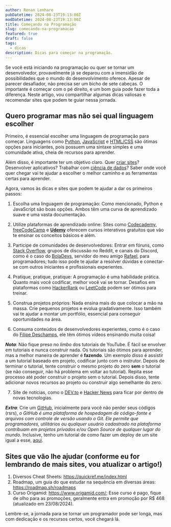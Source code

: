 ```yaml
---
author: Renan Lenhare
pubDatetime: 2024-08-23T19:13:00Z
modDatetime: 2024-08-23T19:13:00Z
title: Começando na Programação
slug: comecando-na-programacao
featured: true
draft: false
tags:
  - dicas
description: Dicas para começar na programação.
---
```


Se você está iniciando na programação ou quer se tornar um desenvolvedor, provavelmente já se deparou com a imensidão de possibilidades que o mundo do desenvolvimento oferece. Apesar de parecer desafiador, não precisa ser um bicho de sete cabeças. O importante é começar com o pé direito, e um bom guia pode fazer toda a diferença. Neste artigo, vou compartilhar algumas dicas valiosas e recomendar sites que podem te guiar nessa jornada.

## Quero programar mas não sei qual linguagem escolher

Primeiro, é essencial escolher uma linguagem de programação para começar. Linguagens como [Python](https://roadmap.sh/python), [JavaScript](https://roadmap.sh/javascript) e [HTML/CSS](https://roadmap.sh/frontend) são ótimas opções para iniciantes, pois possuem uma sintaxe simples e uma comunidade ativa, cheia de recursos para aprender.

Além disso, é importante ter um objetivo claro. Quer [criar sites](https://roadmap.sh/frontend)? Desenvolver aplicativos? Trabalhar com [ciência de dados](https://roadmap.sh/ai-data-scientist)? Saber onde você quer chegar vai te ajudar a escolher o melhor caminho e as ferramentas certas para aprender.

Agora, vamos às dicas e sites que podem te ajudar a dar os primeiros passos:

1. Escolha uma linguagem de programação: Como mencionado, Python e JavaScript são boas opções. Ambos têm uma curva de aprendizado suave e uma vasta documentação.

2. Utilize plataformas de aprendizado online: Sites como [Codecademy](https://www.codecademy.com/), [freeCodeCamp](https://www.freecodecamp.org/) e **[Udemy](https://www.udemy.com/)** oferecem cursos interativos gratuitos que vão te ensinar os conceitos básicos e além.

3. Participe de comunidades de desenvolvedores: Entrar em fóruns, como [Stack Overflow](https://stackoverflow.com/), grupos de discussão no Reddit, e canais do Discord, como é o caso do [BolaDevs](https://discord.com/invite/bzZWbQ9zjJ), servidor do meu amigo [Rafael](https://github.com/rafaelfrazatto), para programadores; tudo isso pode te ajudar a resolver dúvidas e conectar-se com outros iniciantes e profissionais experientes.

4. Pratique, pratique, pratique: A programação é uma habilidade prática. Quanto mais você codificar, melhor você vai se tornar. Desafios em plataformas como [HackerRank](https://www.hackerrank.com/) ou [LeetCode](https://leetcode.com/) podem ser ótimos para treinar.

5. Construa projetos próprios: Nada ensina mais do que colocar a mão na massa. Crie pequenos projetos e evolua gradativamente. Isso também vai te ajudar a montar um portfólio, essencial para conseguir oportunidades na área.

6. Consuma conteúdos de desenvolvedores experientes, como é o caso do [Filipe Deschamps](https://www.youtube.com/c/filipedeschamps), ele têm ótimos vídeos ensinando muita coisa!

**_Nota_**: Não fique preso no _limbo_ dos tutoriais de YouTube. É fácil se envolver em tutoriais e nunca construir nada. Os tutoriais são ótimos para aprender, mas a melhor maneira de aprender é **fazendo**. Um exemplo disso é assistir a um tutorial baseado em projeto, codificar junto com o instrutor. Depois de terminar o tutorial, tente construir o mesmo projeto do zero **sem** o tutorial (se não conseguir, não há problema em voltar ao tutorial). Repita esse processo até poder construir o projeto sem o tutorial. Depois disso, tente adicionar novos recursos ao projeto ou construir algo semelhante do zero.

7. Site de notícias, como o [DEV.to](https://dev.to/) e [Hacker News](https://news.ycombinator.com/) para ficar por dentro de novas tecnologias.

**_Extra_**: Crie um [GitHub](https://github.com/), inicialmente para você não perder seus códigos (rsrs), _o GitHub é uma plataforma de hospedagem de código-fonte e arquivos com controle de versão usando o Git. Ele permite que programadores, utilitários ou qualquer usuário cadastrado na plataforma contribuam em projetos privados e/ou Open Source de qualquer lugar do mundo._ Inclusive, tenho um tutorial de como fazer um deploy de um site igual a esse, [aqui](https://lenhare.dev/posts/aprenda-a-fazer-deploy-site/).

## Sites que vão lhe ajudar (conforme eu for lembrando de mais sites, vou atualizar o artigo!)

1. Diversos Cheat Sheets: https://quickref.me/index.html
2. Roadmap, um guia do que estudar na sequência em diversas áreas: https://roadmap.sh/roadmaps
3. Curso Origamid: https://www.origamid.com/; Esse curso é pago, fique de olho para as promoções, geralmente entra em promoção por R$ 468 (atualizado em 23/08/2024).

Lembre-se, a jornada para se tornar um programador pode ser longa, mas com dedicação e os recursos certos, você chegará lá.
